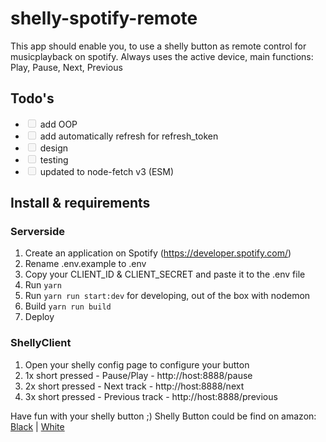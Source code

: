 # shelly-spotify-remote
This app should enable you, to use a shelly button as remote control for musicplayback on spotify.
Always uses the active device, main functions: Play, Pause, Next, Previous

## Todo's
- <input type="checkbox" disabled /> add OOP
- <input type="checkbox" disabled /> add automatically refresh for refresh_token
- <input type="checkbox" disabled /> design
- <input type="checkbox" disabled /> testing
- <input type="checkbox" disabled /> updated to node-fetch v3 (ESM)


## Install & requirements
### Serverside
1. Create an application on Spotify (https://developer.spotify.com/)
2. Rename .env.example to .env
3. Copy your CLIENT_ID & CLIENT_SECRET and paste it to the .env file
4. Run `yarn`
5. Run `yarn run start:dev` for developing, out of the box with nodemon
6. Build `yarn run build`
7. Deploy 

### ShellyClient
1. Open your shelly config page to configure your button
2. 1x short pressed - Pause/Play - http://host:8888/pause
3. 2x short pressed - Next track - http://host:8888/next
4. 3x short pressed - Previous track - http://host:8888/previous


Have fun with your shelly button ;)
Shelly Button could be find on amazon: [Black](https://amzn.to/35hn0GE) | [White](https://amzn.to/3hzsL4I)
